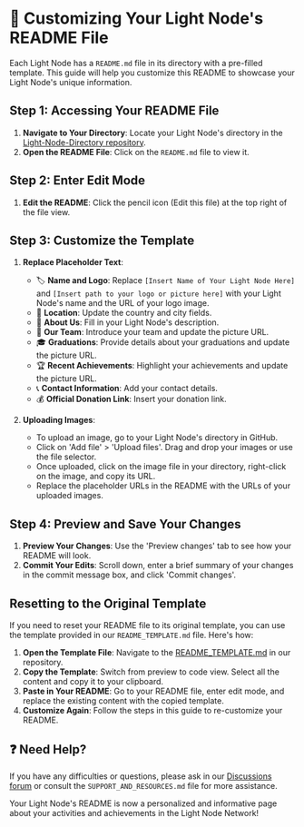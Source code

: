 # 📝 Customizing Your Light Node's README File

Each Light Node has a `README.md` file in its directory with a pre-filled template. This guide will help you customize this README to showcase your Light Node's unique information.

## Step 1: Accessing Your README File

1. **Navigate to Your Directory**: Locate your Light Node's directory in the [Light-Node-Directory repository](https://github.com/MyFirstBitcoin/Light-Node-Directory).
2. **Open the README File**: Click on the `README.md` file to view it.

## Step 2: Enter Edit Mode

1. **Edit the README**: Click the pencil icon (Edit this file) at the top right of the file view.

## Step 3: Customize the Template

1. **Replace Placeholder Text**: 
    - 🏷️ **Name and Logo**: Replace `[Insert Name of Your Light Node Here]` and `[Insert path to your logo or picture here]` with your Light Node's name and the URL of your logo image.
    - 📍 **Location**: Update the country and city fields.
    - 📖 **About Us**: Fill in your Light Node's description.
    - 👥 **Our Team**: Introduce your team and update the picture URL.
    - 🎓 **Graduations**: Provide details about your graduations and update the picture URL.
    - 🏆 **Recent Achievements**: Highlight your achievements and update the picture URL.
    - 📞 **Contact Information**: Add your contact details.
    - 💰 **Official Donation Link**: Insert your donation link.

2. **Uploading Images**: 
    - To upload an image, go to your Light Node's directory in GitHub.
    - Click on 'Add file' > 'Upload files'. Drag and drop your images or use the file selector.
    - Once uploaded, click on the image file in your directory, right-click on the image, and copy its URL.
    - Replace the placeholder URLs in the README with the URLs of your uploaded images.

## Step 4: Preview and Save Your Changes

1. **Preview Your Changes**: Use the 'Preview changes' tab to see how your README will look.
2. **Commit Your Edits**: Scroll down, enter a brief summary of your changes in the commit message box, and click 'Commit changes'.

## Resetting to the Original Template

If you need to reset your README file to its original template, you can use the template provided in our `README_TEMPLATE.md` file. Here's how:

1. **Open the Template File**: Navigate to the [README_TEMPLATE.md](https://github.com/MyFirstBitcoin/Light-Node-Directory/blob/main/README_TEMPLATE.md) in our repository.
2. **Copy the Template**: Switch from preview to code view. Select all the content and copy it to your clipboard. 
3. **Paste in Your README**: Go to your README file, enter edit mode, and replace the existing content with the copied template.
4. **Customize Again**: Follow the steps in this guide to re-customize your README.

## ❓ Need Help?

If you have any difficulties or questions, please ask in our [Discussions forum](https://github.com/orgs/MyFirstBitcoin/discussions) or consult the `SUPPORT_AND_RESOURCES.md` file for more assistance.

Your Light Node's README is now a personalized and informative page about your activities and achievements in the Light Node Network!

